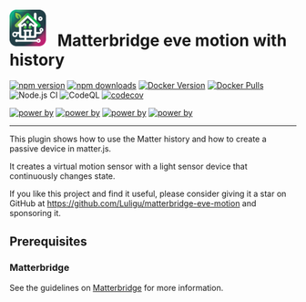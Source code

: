 # <img src="matterbridge.svg" alt="Matterbridge Logo" width="64px" height="64px">&nbsp;&nbsp;&nbsp;Matterbridge eve motion with history

[![npm version](https://img.shields.io/npm/v/matterbridge-eve-motion.svg)](https://www.npmjs.com/package/matterbridge-eve-motion)
[![npm downloads](https://img.shields.io/npm/dt/matterbridge-eve-motion.svg)](https://www.npmjs.com/package/matterbridge-eve-motion)
[![Docker Version](https://img.shields.io/docker/v/luligu/matterbridge?label=docker%20version&sort=semver)](https://hub.docker.com/r/luligu/matterbridge)
[![Docker Pulls](https://img.shields.io/docker/pulls/luligu/matterbridge.svg)](https://hub.docker.com/r/luligu/matterbridge)
![Node.js CI](https://github.com/Luligu/matterbridge-eve-motion/actions/workflows/build-matterbridge-plugin.yml/badge.svg)
![CodeQL](https://github.com/Luligu/matterbridge-eve-motion/actions/workflows/codeql.yml/badge.svg)
[![codecov](https://codecov.io/gh/Luligu/matterbridge-eve-motion/branch/main/graph/badge.svg)](https://codecov.io/gh/Luligu/mmatterbridge-eve-motion)

[![power by](https://img.shields.io/badge/powered%20by-matterbridge-blue)](https://www.npmjs.com/package/matterbridge)
[![power by](https://img.shields.io/badge/powered%20by-matter--history-blue)](https://www.npmjs.com/package/matter-history)
[![power by](https://img.shields.io/badge/powered%20by-node--ansi--logger-blue)](https://www.npmjs.com/package/node-ansi-logger)
[![power by](https://img.shields.io/badge/powered%20by-node--persist--manager-blue)](https://www.npmjs.com/package/node-persist-manager)

---

This plugin shows how to use the Matter history and how to create a passive device in matter.js.

It creates a virtual motion sensor with a light sensor device that continuously changes state.

If you like this project and find it useful, please consider giving it a star on GitHub at https://github.com/Luligu/matterbridge-eve-motion and sponsoring it.

## Prerequisites

### Matterbridge

See the guidelines on [Matterbridge](https://github.com/Luligu/matterbridge/blob/main/README.md) for more information.
